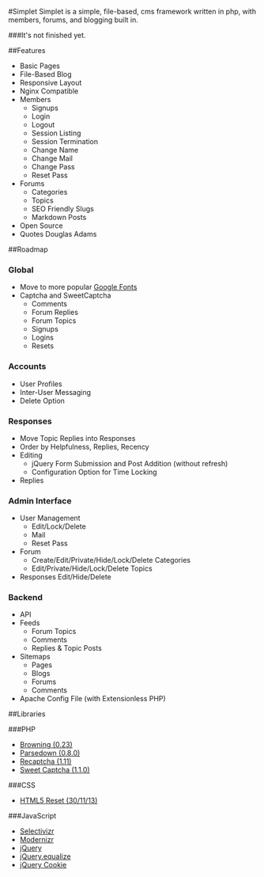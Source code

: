 #Simplet
Simplet is a simple, file-based, cms framework written in php, with members, forums, and blogging built in.

###It's not finished yet.

##Features
- Basic Pages
- File-Based Blog
- Responsive Layout
- Nginx Compatible
- Members
	- Signups
	- Login
	- Logout
	- Session Listing
	- Session Termination
	- Change Name
	- Change Mail
	- Change Pass
	- Reset Pass
- Forums
	- Categories
	- Topics
	- SEO Friendly Slugs
	- Markdown Posts
- Open Source
- Quotes Douglas Adams

##Roadmap

### Global
- Move to more popular [Google Fonts](//fonts.googleapis.com/css?family=Open+Sans300,400|Droid+Sans:400,700|Droid+Serif:400,700,400italic,700italic)
- Captcha and SweetCaptcha
	- Comments
	- Forum Replies
	- Forum Topics
	- Signups
	- Logins
	- Resets

### Accounts
- User Profiles
- Inter-User Messaging
- Delete Option

### Responses
- Move Topic Replies into Responses
- Order by Helpfulness, Replies, Recency
- Editing
	- jQuery Form Submission and Post Addition (without refresh)
	- Configuration Option for Time Locking
- Replies

### Admin Interface
- User Management
	- Edit/Lock/Delete
	- Mail
	- Reset Pass
- Forum
	- Create/Edit/Private/Hide/Lock/Delete Categories
	- Edit/Private/Hide/Lock/Delete Topics
- Responses Edit/Hide/Delete

### Backend
- API
- Feeds
	- Forum Topics
	- Comments
	- Replies & Topic Posts
- Sitemaps
	- Pages
	- Blogs
	- Forums
	- Comments
- Apache Config File (with Extensionless PHP)

##Libraries

###PHP
- [Browning (0.23)](https://github.com/eustasy/browning-a-mailgun-script)
- [Parsedown (0.8.0)](https://github.com/erusev/parsedown)
- [Recaptcha (1.11)](https://www.google.com/recaptcha/admin)
- [Sweet Captcha (1.1.0)](http://sweetcaptcha.com/)

###CSS
- [HTML5 Reset (30/11/13)](https://github.com/murtaugh/HTML5-Reset)

###JavaScript
- [Selectivizr](https://github.com/keithclark/selectivizr)
- [Modernizr](http://modernizr.com/download/#-fontface-backgroundsize-borderradius-opacity-rgba-generatedcontent-csstransitions-printshiv-mq-teststyles-testprop-testallprops-prefixes-domprefixes)
- [jQuery](http://jquery.com/)
- [jQuery.equalize](http://labs.eustasy.org/jquery.equalize)
- [jQuery Cookie](https://github.com/carhartl/jquery-cookie)
